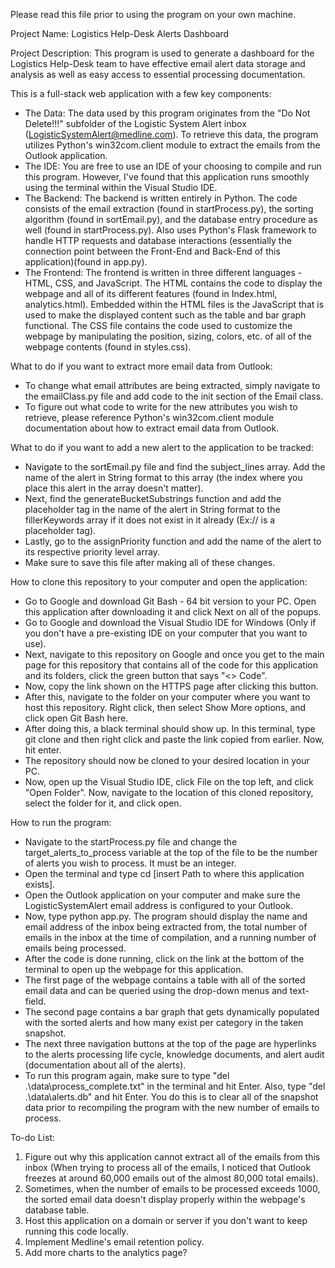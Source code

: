 Please read this file prior to using the program on your own machine.

Project Name: Logistics Help-Desk Alerts Dashboard

Project Description: 
This program is used to generate a dashboard for the Logistics Help-Desk team to have effective email alert data storage and analysis as well as easy access to essential processing documentation.

This is a full-stack web application with a few key components:
- The Data: The data used by this program originates from the "Do Not Delete!!!" subfolder of the Logistic System Alert inbox (LogisticSystemAlert@medline.com). To retrieve this data, 
            the program utilizes Python's win32com.client module to extract the emails from the Outlook application.
- The IDE: You are free to use an IDE of your choosing to compile and run this program. However, I've found that this application runs smoothly using the terminal within the Visual Studio IDE.
- The Backend: The backend is written entirely in Python. The code consists of the email extraction (found in startProcess.py), the sorting algorithm (found in sortEmail.py), and the database entry procedure as well (found in startProcess.py).
               Also uses Python's Flask framework to handle HTTP requests and database interactions (essentially the connection point between the Front-End and Back-End of this application)(found in app.py).
- The Frontend: The frontend is written in three different languages - HTML, CSS, and JavaScript. The HTML contains the code to display the webpage and all of its different features (found in Index.html, analytics.html).
                Embedded within the HTML files is the JavaScript that is used to make the displayed content such as the table and bar graph functional. The CSS file contains the code used to customize the webpage
                by manipulating the position, sizing, colors, etc. of all of the webpage contents (found in styles.css).

What to do if you want to extract more email data from Outlook:
- To change what email attributes are being extracted, simply navigate to the emailClass.py file and add code to the init section of the Email class. 
- To figure out what code to write for the new attributes you wish to retrieve, please reference Python's win32com.client module documentation about how to extract email data from Outlook.

What to do if you want to add a new alert to the application to be tracked:
- Navigate to the sortEmail.py file and find the subject_lines array. Add the name of the alert in String format to this array (the index where you place this alert in the array doesn't matter).
- Next, find the generateBucketSubstrings function and add the placeholder tag in the name of the alert in String format to the fillerKeywords array if it does not exist in it already (Ex:// <Branch> is a placeholder tag).
- Lastly, go to the assignPriority function and add the name of the alert to its respective priority level array.
- Make sure to save this file after making all of these changes.

How to clone this repository to your computer and open the application:
- Go to Google and download Git Bash - 64 bit version to your PC. Open this application after downloading it and click Next on all of the popups.
- Go to Google and download the Visual Studio IDE for Windows (Only if you don't have a pre-existing IDE on your computer that you want to use).
- Next, navigate to this repository on Google and once you get to the main page for this repository that contains all of the code for this application and its folders, click the green button that says "<> Code".
- Now, copy the link shown on the HTTPS page after clicking this button.
- After this, navigate to the folder on your computer where you want to host this repository. Right click, then select Show More options, and click open Git Bash here.
- After doing this, a black terminal should show up. In this terminal, type git clone and then right click and paste the link copied from earlier. Now, hit enter.
- The repository should now be cloned to your desired location in your PC.
- Now, open up the Visual Studio IDE, click File on the top left, and click "Open Folder". Now, navigate to the location of this cloned repository, select the folder for it, and click open.

How to run the program:
- Navigate to the startProcess.py file and change the target_alerts_to_process variable at the top of the file to be the number of alerts you wish to process. It must be an integer.
- Open the terminal and type cd [insert Path to where this application exists].
- Open the Outlook application on your computer and make sure the LogisticSystemAlert email address is configured to your Outlook.
- Now, type python app.py. The program should display the name and email address of the inbox being extracted from, the total number of emails in the inbox at the time of compilation, and a running number of emails being processed.
- After the code is done running, click on the link at the bottom of the terminal to open up the webpage for this application.
- The first page of the webpage contains a table with all of the sorted email data and can be queried using the drop-down menus and text-field.
- The second page contains a bar graph that gets dynamically populated with the sorted alerts and how many exist per category in the taken snapshot.
- The next three navigation buttons at the top of the page are hyperlinks to the alerts processing life cycle, knowledge documents, and alert audit (documentation about all of the alerts).
- To run this program again, make sure to type "del .\data\process_complete.txt" in the terminal and hit Enter. Also, type "del .\data\alerts.db" and hit Enter. You do this is to clear all of the snapshot data prior to recompiling the program with the new number of emails to process.

To-do List:
1. Figure out why this application cannot extract all of the emails from this inbox (When trying to process all of the emails, I noticed that Outlook freezes at around 60,000 emails out of the almost 80,000 total emails).
2. Sometimes, when the number of emails to be processed exceeds 1000, the sorted email data doesn't display properly within the webpage's database table.
3. Host this application on a domain or server if you don't want to keep running this code locally.
4. Implement Medline's email retention policy.
5. Add more charts to the analytics page?
